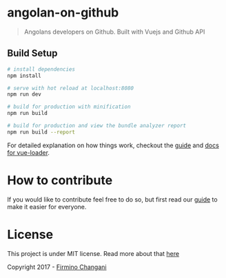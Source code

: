 # angolan-on-github

> Angolans developers on Github. Built with Vuejs and Github API

## Build Setup

``` bash
# install dependencies
npm install

# serve with hot reload at localhost:8080
npm run dev

# build for production with minification
npm run build

# build for production and view the bundle analyzer report
npm run build --report
```

For detailed explanation on how things work, checkout the [guide](http://vuejs-templates.github.io/webpack/) and [docs for vue-loader](http://vuejs.github.io/vue-loader).

# How to contribute

If you would like to contribute feel free to do so, but first read our [guide](CONTRIBUTING.md) to make it easier for everyone. 

# License

This project is under MIT license. Read more about that [here](LICENSE.md)

Copyright 2017 - [Firmino Changani](http://github.com/flowck)